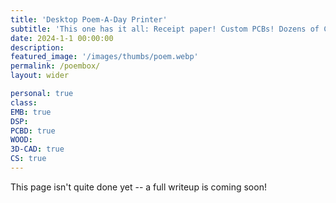 ```yaml
---
title: 'Desktop Poem-A-Day Printer'
subtitle: 'This one has it all: Receipt paper! Custom PCBs! Dozens of CAD revisions! And of course, USB-C.'
date: 2024-1-1 00:00:00
description: 
featured_image: '/images/thumbs/poem.webp'
permalink: /poembox/
layout: wider

personal: true
class:
EMB: true
DSP: 
PCBD: true
WOOD:
3D-CAD: true
CS: true
---
```


This page isn't quite done yet -- a full writeup is coming soon!